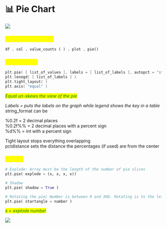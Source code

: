 # 📊 Pie Chart

![](https://t20664121.p.clickup-attachments.com/t20664121/d503c1a6-6e13-40cb-8e42-e5a03e626cbe/image.png)

### <mark style="color:yellow;">Using Value Counts</mark>

```python
df . col . value_counts ( ) . plot . pie()
```

### <mark style="color:yellow;">Manual Code</mark>

```cpp
plt.pie( [ list_of_values ], labels = [ list_of_labels ], autopct = "string_format", pctdistance = 1.30 )
plt.lenegd( [ list_of_labels ] )
plt.tight_layout( )
plt.axis( "equal" )
```

_<mark style="color:green;">Equal un-skews the view of the pie</mark>_

_Labels = puts the labels on the graph while legend shows the key in a table_\
string\_format can be

%0.2f = 2 decimal places\
%0.2f%% = 2 decimal places with a percent sign\
%d%% = int with a percent sign

Tight layout stops everything overlapping\
pctdistance sets the distance the percentages (if used) are from the center

### <mark style="color:yellow;">Visuals</mark>

```python
# Explode: Array must be the length of the number of pie slices
plt.pie( explode = (x, x, x, x))

# Shadow
plt.pie( shadow = True )
```

```python
# Rotating the pie/ Number is between 0 and 360. Rotating is to the left
plt.pie( startangle = number )

```

_<mark style="color:green;">x = explode number</mark>_

![](https://t20664121.p.clickup-attachments.com/t20664121/e1b6efed-753f-4164-8f52-cd0d8d33403e/image.png)

